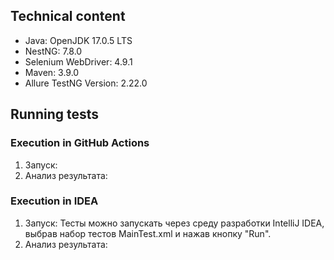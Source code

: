 ## Technical content

* Java: OpenJDK 17.0.5 LTS
* NestNG: 7.8.0
* Selenium WebDriver: 4.9.1
* Maven: 3.9.0
* Allure TestNG Version: 2.22.0

## Running tests

### Execution in GitHub Actions 

1. Запуск: 
2. Анализ результата:

### Execution in IDEA

1. Запуск: Тесты можно запускать через среду разработки IntelliJ IDEA, выбрав набор тестов MainTest.xml и нажав кнопку "Run".
2. Анализ результата: 
